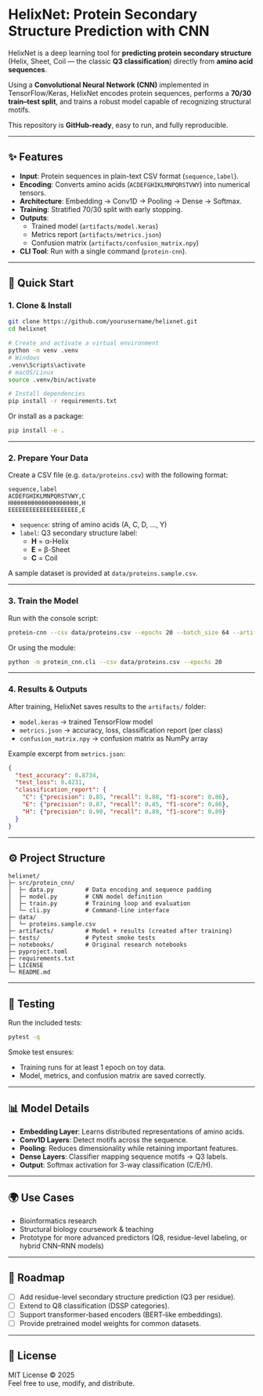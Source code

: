# HelixNet: Protein Secondary Structure Prediction with CNN

HelixNet is a deep learning tool for **predicting protein secondary structure** (Helix, Sheet, Coil — the classic **Q3 classification**) directly from **amino acid sequences**.  

Using a **Convolutional Neural Network (CNN)** implemented in TensorFlow/Keras, HelixNet encodes protein sequences, performs a **70/30 train–test split**, and trains a robust model capable of recognizing structural motifs.  

This repository is **GitHub-ready**, easy to run, and fully reproducible.

---

## ✨ Features
- **Input**: Protein sequences in plain-text CSV format (`sequence,label`).
- **Encoding**: Converts amino acids (`ACDEFGHIKLMNPQRSTVWY`) into numerical tensors.
- **Architecture**: Embedding → Conv1D → Pooling → Dense → Softmax.
- **Training**: Stratified 70/30 split with early stopping.
- **Outputs**: 
  - Trained model (`artifacts/model.keras`)  
  - Metrics report (`artifacts/metrics.json`)  
  - Confusion matrix (`artifacts/confusion_matrix.npy`)  
- **CLI Tool**: Run with a single command (`protein-cnn`).

---

## 🚀 Quick Start

### 1. Clone & Install
```bash
git clone https://github.com/yourusername/helixnet.git
cd helixnet

# Create and activate a virtual environment
python -m venv .venv
# Windows
.venv\Scripts\activate
# macOS/Linux
source .venv/bin/activate

# Install dependencies
pip install -r requirements.txt
```

Or install as a package:
```bash
pip install -e .
```

---

### 2. Prepare Your Data

Create a CSV file (e.g. `data/proteins.csv`) with the following format:

```csv
sequence,label
ACDEFGHIKLMNPQRSTVWY,C
HHHHHHHHHHHHHHHHHHHH,H
EEEEEEEEEEEEEEEEEEEE,E
```

- `sequence`: string of amino acids (A, C, D, …, Y)  
- `label`: Q3 secondary structure label:
  - **H** = α-Helix  
  - **E** = β-Sheet  
  - **C** = Coil  

A sample dataset is provided at `data/proteins.sample.csv`.

---

### 3. Train the Model

Run with the console script:
```bash
protein-cnn --csv data/proteins.csv --epochs 20 --batch_size 64 --artifacts artifacts
```

Or using the module:
```bash
python -m protein_cnn.cli --csv data/proteins.csv --epochs 20
```

---

### 4. Results & Outputs
After training, HelixNet saves results to the `artifacts/` folder:

- `model.keras` → trained TensorFlow model  
- `metrics.json` → accuracy, loss, classification report (per class)  
- `confusion_matrix.npy` → confusion matrix as NumPy array  

Example excerpt from `metrics.json`:
```json
{
  "test_accuracy": 0.8734,
  "test_loss": 0.4231,
  "classification_report": {
    "C": {"precision": 0.85, "recall": 0.88, "f1-score": 0.86},
    "E": {"precision": 0.87, "recall": 0.85, "f1-score": 0.86},
    "H": {"precision": 0.90, "recall": 0.89, "f1-score": 0.89}
  }
}
```

---

## ⚙️ Project Structure
```
helixnet/
├─ src/protein_cnn/
│  ├─ data.py         # Data encoding and sequence padding
│  ├─ model.py        # CNN model definition
│  ├─ train.py        # Training loop and evaluation
│  └─ cli.py          # Command-line interface
├─ data/
│  └─ proteins.sample.csv
├─ artifacts/         # Model + results (created after training)
├─ tests/             # Pytest smoke tests
├─ notebooks/         # Original research notebooks
├─ pyproject.toml
├─ requirements.txt
├─ LICENSE
└─ README.md
```

---

## 🧪 Testing
Run the included tests:
```bash
pytest -q
```

Smoke test ensures:
- Training runs for at least 1 epoch on toy data.
- Model, metrics, and confusion matrix are saved correctly.

---

## 📊 Model Details
- **Embedding Layer**: Learns distributed representations of amino acids.  
- **Conv1D Layers**: Detect motifs across the sequence.  
- **Pooling**: Reduces dimensionality while retaining important features.  
- **Dense Layers**: Classifier mapping sequence motifs → Q3 labels.  
- **Output**: Softmax activation for 3-way classification (C/E/H).  

---

## 🌍 Use Cases
- Bioinformatics research  
- Structural biology coursework & teaching  
- Prototype for more advanced predictors (Q8, residue-level labeling, or hybrid CNN–RNN models)  

---

## 📌 Roadmap
- [ ] Add residue-level secondary structure prediction (Q3 per residue).  
- [ ] Extend to Q8 classification (DSSP categories).  
- [ ] Support transformer-based encoders (BERT-like embeddings).  
- [ ] Provide pretrained model weights for common datasets.  

---

## 📜 License
MIT License © 2025  
Feel free to use, modify, and distribute.
